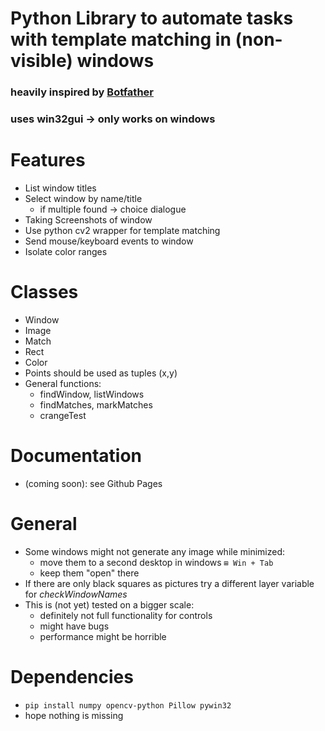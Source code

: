 # Python Library to automate tasks with template matching in (non-visible) windows 
### heavily inspired by [Botfather](https://botfather.io/)  
### uses win32gui -> only works on windows

# Features
* List window titles
* Select window by name/title
    * if multiple found -> choice dialogue
* Taking Screenshots of window
* Use python cv2 wrapper for template matching
* Send mouse/keyboard events to window
* Isolate color ranges

# Classes
* Window
* Image
* Match
* Rect
* Color
* Points should be used as tuples (x,y)
* General functions:
    * findWindow, listWindows
    * findMatches, markMatches
    * crangeTest

# Documentation
* (coming soon): see Github Pages

# General
* Some windows might not generate any image while minimized:
    * move them to a second desktop in windows `⊞ Win + Tab`
    * keep them "open" there
* If there are only black squares as pictures try a different layer variable for _checkWindowNames_
* This is (not yet) tested on a bigger scale:
    * definitely not full functionality for controls
    * might have bugs
    * performance might be horrible

# Dependencies
* `pip install numpy opencv-python Pillow pywin32`
* hope nothing is missing


